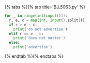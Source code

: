 {% tabs %}{% tab title='BJ_5063.py' %}

```py
for _ in range(int(input())):
  r, e, c = map(int, input().split())
  if r > e - c:
    print('do not advertise')
  elif r == e - c:
    print('does not matter')
  else:
    print('advertise')
```

{% endtab %}{% endtabs %}
